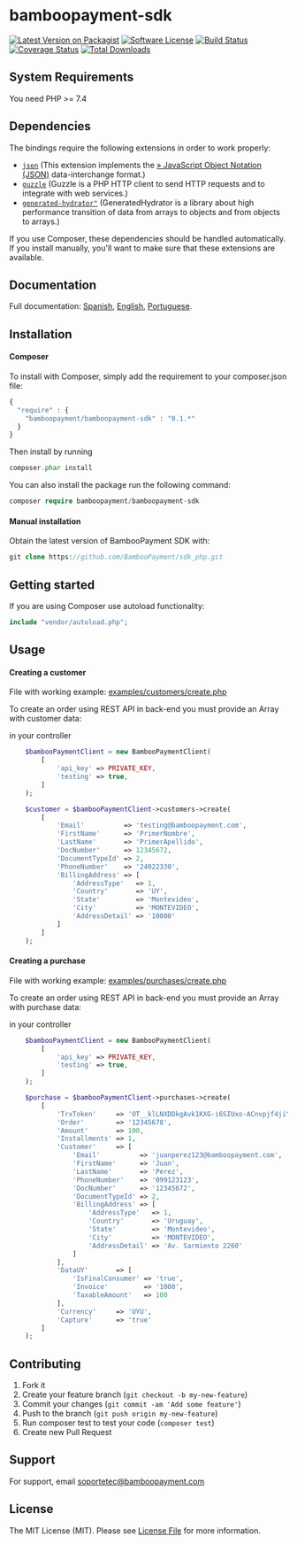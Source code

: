 
# bamboopayment-sdk

[![Latest Version on Packagist][ico-version]][link-packagist]
[![Software License][ico-license]](LICENSE.md)
[![Build Status][ico-github]][link-github]
[![Coverage Status][ico-coveralls]][link-coveralls]
[![Total Downloads][ico-downloads]][link-downloads]

## System Requirements
You need PHP >= 7.4

## Dependencies

The bindings require the following extensions in order to work properly:

-   [`json`](https://secure.php.net/manual/en/book.json.php) (This extension implements the [» JavaScript Object Notation (JSON)](https://www.json.org) data-interchange format.)
-   [`guzzle`](https://docs.guzzlephp.org/) (Guzzle is a PHP HTTP client to send HTTP requests and to integrate with web services.)
-   [`generated-hydrator"`](https://secure.php.net/manual/en/book.curl.php) (GeneratedHydrator is a library about high performance transition of data from arrays to objects and from objects to arrays.)


If you use Composer, these dependencies should be handled automatically. If you install manually, you'll want to make sure that these extensions are available.

## Documentation

Full documentation: [Spanish][doc-es], [English][doc-en], [Portuguese][doc-pt].

## Installation

#### Composer
To install with Composer, simply add the requirement to your composer.json file:

```php
{
  "require" : {
    "bamboopayment/bamboopayment-sdk" : "0.1.*"
  }
}
```
Then install by running

```php
composer.phar install
```

You can also install the package run the following command:
```php
composer require bamboopayment/bamboopayment-sdk
```


#### Manual installation
Obtain the latest version of BambooPayment SDK with:
```php
git clone https://github.com/BambooPayment/sdk_php.git
```

## Getting started

If you are using Composer use autoload functionality:

```php
include "vendor/autoload.php";
```

## Usage

#### Creating a customer

   File with working example: [examples/customers/create.php](examples/customers/create.php)

   To create an order using REST API in back-end you must provide an Array with customer data:

   in your controller
```php
    $bambooPaymentClient = new BambooPaymentClient(
        [
            'api_key' => PRIVATE_KEY,
            'testing' => true,
        ]
    );

    $customer = $bambooPaymentClient->customers->create(
        [
            'Email'          => 'testing@bamboopayment.com',
            'FirstName'      => 'PrimerNombre',
            'LastName'       => 'PrimerApellido',
            'DocNumber'      => 12345672,
            'DocumentTypeId' => 2,
            'PhoneNumber'    => '24022330',
            'BillingAddress' => [
                'AddressType'   => 1,
                'Country'       => 'UY',
                'State'         => 'Montevideo',
                'City'          => 'MONTEVIDEO',
                'AddressDetail' => '10000'
            ]
        ]
    );
```

#### Creating a purchase

   File with working example: [examples/purchases/create.php](examples/purchases/create.php)

   To create an order using REST API in back-end you must provide an Array with purchase data:

   in your controller
```php
    $bambooPaymentClient = new BambooPaymentClient(
        [
            'api_key' => PRIVATE_KEY,
            'testing' => true,
        ]
    );

    $purchase = $bambooPaymentClient->purchases->create(
        [
            'TrxToken'     => 'OT__klLNXDDkgAvk1KXG-i6SIUxo-ACnvpjf4jiYpVJ8SzQ_',
            'Order'        => '12345678',
            'Amount'       => 100,
            'Installments' => 1,
            'Customer'     => [
                'Email'          => 'juanperez123@bamboopayment.com',
                'FirstName'      => 'Juan',
                'LastName'       => 'Perez',
                'PhoneNumber'    => '099123123',
                'DocNumber'      => '12345672',
                'DocumentTypeId' => 2,
                'BillingAddress' => [
                    'AddressType'   => 1,
                    'Country'       => 'Uruguay',
                    'State'         => 'Montevideo',
                    'City'          => 'MONTEVIDEO',
                    'AddressDetail' => 'Av. Sarmiento 2260'
                ]
            ],
            'DataUY'       => [
                'IsFinalConsumer' => 'true',
                'Invoice'         => '1000',
                'TaxableAmount'   => 100
            ],
            'Currency'     => 'UYU',
            'Capture'      => 'true'
        ]
    );
```

## Contributing

1. Fork it
2. Create your feature branch (`git checkout -b my-new-feature`)
3. Commit your changes (`git commit -am 'Add some feature'`)
4. Push to the branch (`git push origin my-new-feature`)
5. Run composer test to test your code (`composer test`)
6. Create new Pull Request

## Support

For support, email soportetec@bamboopayment.com

## License

The MIT License (MIT). Please see [License File](LICENSE.md) for more information.

<!--external links:-->
[ico-version]: https://img.shields.io/packagist/v/bamboopayment/bamboopayment-sdk.svg?style=flat-square

[ico-license]: https://img.shields.io/badge/license-MIT-brightgreen.svg?style=flat-square

[ico-github]:  https://github.com/BambooPayment/sdk_php/workflows/build/badge.svg

[ico-coveralls]: https://coveralls.io/repos/github/BambooPayment/sdk_php/badge.svg?branch=master&kill_cache=1

[ico-downloads]: https://img.shields.io/packagist/dt/bamboopayment/bamboopayment-sdk.svg?style=flat-square

[link-packagist]: https://packagist.org/packages/bamboopayment/bamboopayment-sdk

[link-github]: https://github.com/BambooPayment/sdk_php/actions?query=workflow%3A%22build%22

[link-coveralls]: https://coveralls.io/github/BambooPayment/sdk_php?branch=master

[link-downloads]: https://packagist.org/packages/bamboopayment/bamboopayment-sdk

[link-author]: https://github.com/BambooPayment/sdk_php

[link-contributors]: ../../contributors

[doc-es]: https://dev.bamboopayment.com/docs/es-api-bamboo-payment-pci/

[doc-en]: https://dev.bamboopayment.com/docs/en-api-bamboo-payment-pci/

[doc-pt]: https://dev.bamboopayment.com/docs/pt-api-bamboo-payment-pci/

